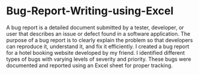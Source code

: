 # Bug-Report-Writing-using-Excel

A bug report is a detailed document submitted by a tester, developer, or user that describes an issue or defect found in a software application. The purpose of a bug report is to clearly explain the problem so that developers can reproduce it, understand it, and fix it efficiently. 
I created a bug report for a hotel booking website developed by my friend. I identified different types of bugs with varying levels of severity and priority. These bugs were documented and reported using an Excel sheet for proper tracking.
